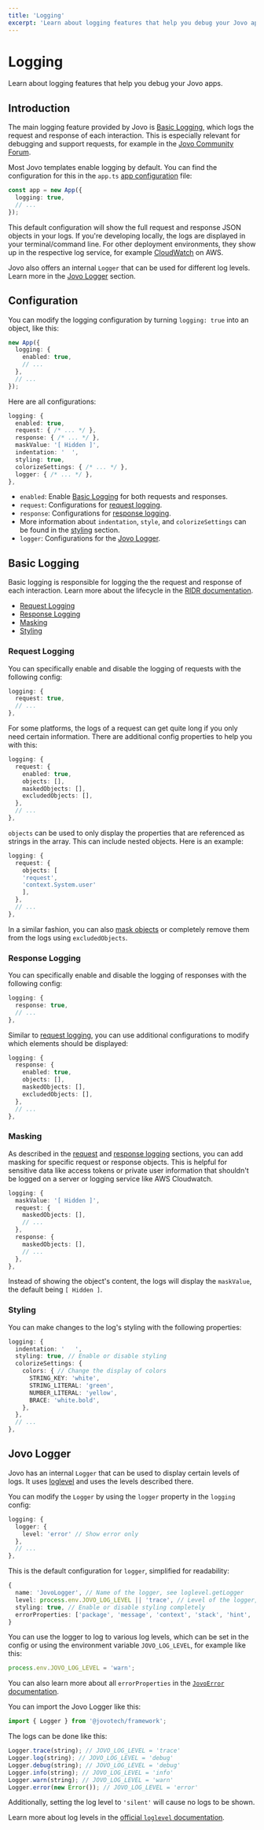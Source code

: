 ```yaml
---
title: 'Logging'
excerpt: 'Learn about logging features that help you debug your Jovo apps.'
---
```


# Logging

Learn about logging features that help you debug your Jovo apps.

## Introduction

The main logging feature provided by Jovo is [Basic Logging](#basic-logging), which logs the request and response of each interaction. This is especially relevant for debugging and support requests, for example in the [Jovo Community Forum](https://community.jovo.tech/).

Most Jovo templates enable logging by default. You can find the configuration for this in the `app.ts` [app configuration](./app-config.md) file:

```typescript
const app = new App({
  logging: true,
  // ...
});
```

This default configuration will show the full request and response JSON objects in your logs. If you're developing locally, the logs are displayed in your terminal/command line. For other deployment environments, they show up in the respective log service, for example [CloudWatch](https://docs.aws.amazon.com/AmazonCloudWatch/latest/logs/WhatIsCloudWatchLogs.html) on AWS.

Jovo also offers an internal `Logger` that can be used for different log levels. Learn more in the [Jovo Logger](#jovo-logger) section.

## Configuration

You can modify the logging configuration by turning `logging: true` into an object, like this:

```typescript
new App({
  logging: {
    enabled: true,
    // ...
  },
  // ...
});
```

Here are all configurations:

```typescript
logging: {
  enabled: true,
  request: { /* ... */ },
  response: { /* ... */ },
  maskValue: '[ Hidden ]',
  indentation: '  ',
  styling: true,
  colorizeSettings: { /* ... */ },
  logger: { /* ... */ },
},
```

- `enabled`: Enable [Basic Logging](#basic-logging) for both requests and responses.
- `request`: Configurations for [request logging](#request-logging).
- `response`: Configurations for [response logging](#response-logging).
- More information about `indentation`, `style`, and `colorizeSettings` can be found in the [styling](#styling) section.
- `logger`: Configurations for the [Jovo Logger](#jovo-logger).

## Basic Logging

Basic logging is responsible for logging the the request and response of each interaction. Learn more about the lifecycle in the [RIDR documentation](./ridr-lifecycle.md).

- [Request Logging](#request-logging)
- [Response Logging](#response-logging)
- [Masking](#masking)
- [Styling](#styling)

### Request Logging

You can specifically enable and disable the logging of requests with the following config:

```typescript
logging: {
  request: true,
  // ...
},
```

For some platforms, the logs of a request can get quite long if you only need certain information. There are additional config properties to help you with this:

```typescript
logging: {
  request: {
    enabled: true,
    objects: [],
    maskedObjects: [],
    excludedObjects: [],
  },
  // ...
},
```

`objects` can be used to only display the properties that are referenced as strings in the array. This can include nested objects. Here is an example:

```typescript
logging: {
  request: {
    objects: [
    'request',
    'context.System.user'
    ],
  },
  // ...
},
```

In a similar fashion, you can also [mask objects](#masking) or completely remove them from the logs using `excludedObjects`.

### Response Logging

You can specifically enable and disable the logging of responses with the following config:

```typescript
logging: {
  response: true,
  // ...
},
```

Similar to [request logging](#request-logging), you can use additional configurations to modify which elements should be displayed:

```typescript
logging: {
  response: {
    enabled: true,
    objects: [],
    maskedObjects: [],
    excludedObjects: [],
  },
  // ...
},
```

### Masking

As described in the [request](#request-logging) and [response logging](#response-logging) sections, you can add masking for specific request or response objects. This is helpful for sensitive data like access tokens or private user information that shouldn't be logged on a server or logging service like AWS Cloudwatch.

```typescript
logging: {
  maskValue: '[ Hidden ]',
  request: {
    maskedObjects: [],
    // ...
  },
  response: {
    maskedObjects: [],
    // ...
  },
},
```

Instead of showing the object's content, the logs will display the `maskValue`, the default being `[ Hidden ]`.

### Styling

You can make changes to the log's styling with the following properties:

```typescript
logging: {
  indentation: '   ',
  styling: true, // Enable or disable styling
  colorizeSettings: {
    colors: { // Change the display of colors
      STRING_KEY: 'white',
      STRING_LITERAL: 'green',
      NUMBER_LITERAL: 'yellow',
      BRACE: 'white.bold',
    },
  },
  // ...
},
```

## Jovo Logger

Jovo has an internal `Logger` that can be used to display certain levels of logs. It uses [loglevel](https://github.com/pimterry/loglevel) and uses the levels described there.

You can modify the `Logger` by using the `logger` property in the `logging` config:

```typescript
logging: {
  logger: {
    level: 'error' // Show error only
  },
  // ...
},
```

This is the default configuration for `logger`, simplified for readability:

```typescript
{
  name: 'JovoLogger', // Name of the logger, see loglevel.getLogger
  level: process.env.JOVO_LOG_LEVEL || 'trace', // Level of the logger, see logLevel.setLevel
  styling: true, // Enable or disable styling completely 
  errorProperties: ['package', 'message', 'context', 'stack', 'hint', 'learnMore'], // Can be used to change order of error properties that are displayed or even omit some
}
```

You can use the logger to log to various log levels, which can be set in the config or using the environment variable `JOVO_LOG_LEVEL`, for example like this:

```typescript
process.env.JOVO_LOG_LEVEL = 'warn';
```

You can also learn more about all `errorProperties` in the [`JovoError` documentation](./error-handling.md#jovoerror).


You can import the Jovo Logger like this:

```typescript
import { Logger } from '@jovotech/framework';
```

The logs can be done like this:

```typescript
Logger.trace(string); // JOVO_LOG_LEVEL = 'trace'
Logger.log(string); // JOVO_LOG_LEVEL = 'debug'
Logger.debug(string); // JOVO_LOG_LEVEL = 'debug'
Logger.info(string); // JOVO_LOG_LEVEL = 'info'
Logger.warn(string); // JOVO_LOG_LEVEL = 'warn'
Logger.error(new Error()); // JOVO_LOG_LEVEL = 'error'
```

Additionally, setting the log level to `'silent'` will cause no logs to be shown.

Learn more about log levels in the [official `loglevel` documentation](https://github.com/pimterry/loglevel#documentation).
